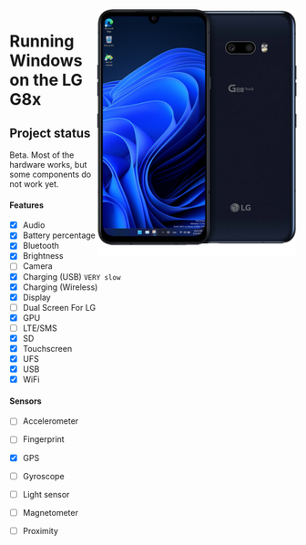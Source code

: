 <img align="right" src="https://github.com/n00b69/woa-mh2lm/blob/main/mh2lm.png" width="350" alt="Windows 11 running on mh2lm">

# Running Windows on the LG G8x

## Project status
Beta. Most of the hardware works, but some components do not work yet.

#### Features
- [x] Audio
- [x] Battery percentage
- [x] Bluetooth
- [x] Brightness
- [ ] Camera
- [x] Charging (USB) ```VERY slow```
- [x] Charging (Wireless)
- [x] Display
- [ ] Dual Screen For LG
- [x] GPU
- [ ] LTE/SMS
- [x] SD 
- [x] Touchscreen
- [x] UFS
- [x] USB
- [x] WiFi

#### Sensors
- [ ] Accelerometer
- [ ] Fingerprint
- [x] GPS
- [ ] Gyroscope
- [ ] Light sensor
- [ ] Magnetometer
- [ ] Proximity






















